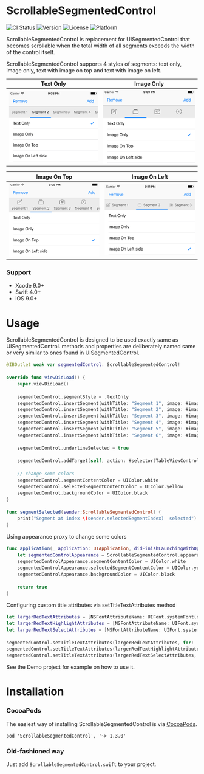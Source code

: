 # ScrollableSegmentedControl

[![CI Status](https://travis-ci.org/GocePetrovski/ScrollableSegmentedControl.svg?branch=master)](https://travis-ci.org/GocePetrovski/ScrollableSegmentedControl)
[![Version](https://img.shields.io/cocoapods/v/ScrollableSegmentedControl.svg?style=flat)](http://cocoadocs.org/docsets/ScrollableSegmentedControl)
[![License](https://img.shields.io/cocoapods/l/ScrollableSegmentedControl.svg?style=flat)](http://cocoadocs.org/docsets/ScrollableSegmentedControl)
[![Platform](https://img.shields.io/cocoapods/p/ScrollableSegmentedControl.svg?style=flat)](http://cocoadocs.org/docsets/ScrollableSegmentedControl)

ScrollableSegmentedControl is replacement for UISegmentedControl that becomes scrollable when the total width of all segments exceeds the width of the control itself. 

ScrollableSegmentedControl supports 4 styles of segments: text only, image only, text with image on top and text with image on left. 

|           Text Only           |           Image Only            |
|-------------------------------|---------------------------------|
|![Demo](Demo/text_only.png)    |![Demo](Demo/image_only.png)     |


|           Image On Top        |           Image On Left         |
|-------------------------------|---------------------------------|
|![Demo](Demo/image_on_top.png) |![Demo](Demo/image_on_left.png)  |



### Support

- Xcode 9.0+
- Swift 4.0+
- iOS 9.0+


# Usage

ScrollableSegmentedControl is designed to be used exactly same as UISegmentedControl. methods and properties are deliberately named same or very similar to ones found in UISegmentedControl.

```swift
@IBOutlet weak var segmentedControl: ScrollableSegmentedControl!
    
override func viewDidLoad() {
    super.viewDidLoad()

    segmentedControl.segmentStyle = .textOnly
    segmentedControl.insertSegment(withTitle: "Segment 1", image: #imageLiteral(resourceName: "segment-1"), at: 0)
    segmentedControl.insertSegment(withTitle: "Segment 2", image: #imageLiteral(resourceName: "segment-2"), at: 1)
    segmentedControl.insertSegment(withTitle: "Segment 3", image: #imageLiteral(resourceName: "segment-3"), at: 2)
    segmentedControl.insertSegment(withTitle: "Segment 4", image: #imageLiteral(resourceName: "segment-4"), at: 3)
    segmentedControl.insertSegment(withTitle: "Segment 5", image: #imageLiteral(resourceName: "segment-5"), at: 4)
    segmentedControl.insertSegment(withTitle: "Segment 6", image: #imageLiteral(resourceName: "segment-6"), at: 5)
        
    segmentedControl.underlineSelected = true
        
    segmentedControl.addTarget(self, action: #selector(TableViewController.segmentSelected(sender:)), for: .valueChanged)

    // change some colors 
    segmentedControl.segmentContentColor = UIColor.white
    segmentedControl.selectedSegmentContentColor = UIColor.yellow
    segmentedControl.backgroundColor = UIColor.black
}
    
func segmentSelected(sender:ScrollableSegmentedControl) {
    print("Segment at index \(sender.selectedSegmentIndex)  selected")
}
```

Using appearance proxy to change some colors

```swift
func application(_ application: UIApplication, didFinishLaunchingWithOptions launchOptions: [UIApplicationLaunchOptionsKey: Any]?) -> Bool {
    let segmentedControlAppearance = ScrollableSegmentedControl.appearance()
    segmentedControlAppearance.segmentContentColor = UIColor.white
    segmentedControlAppearance.selectedSegmentContentColor = UIColor.yellow
    segmentedControlAppearance.backgroundColor = UIColor.black

    return true
}
```

Configuring custom title attributes via setTitleTextAttributes method

```swift
let largerRedTextAttributes = [NSFontAttributeName: UIFont.systemFont(ofSize: 16), NSForegroundColorAttributeName: UIColor.red]
let largerRedTextHighlightAttributes = [NSFontAttributeName: UIFont.systemFont(ofSize: 16), NSForegroundColorAttributeName: UIColor.blue]
let largerRedTextSelectAttributes = [NSFontAttributeName: UIFont.systemFont(ofSize: 16), NSForegroundColorAttributeName: UIColor.orange]

segmentedControl.setTitleTextAttributes(largerRedTextAttributes, for: .normal)
segmentedControl.setTitleTextAttributes(largerRedTextHighlightAttributes, for: .highlighted)
segmentedControl.setTitleTextAttributes(largerRedTextSelectAttributes, for: .selected)
```

See the Demo project for example on how to use it. 


# Installation

### CocoaPods
The easiest way of installing ScrollableSegmentedControl is via [CocoaPods](http://cocoapods.org/). 

```
pod 'ScrollableSegmentedControl', '~> 1.3.0'
```

### Old-fashioned way
Just add `ScrollableSegmentedControl.swift` to your project.
